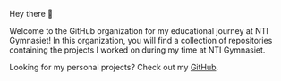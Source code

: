 Hey there 👋

Welcome to the GitHub organization for my educational journey at NTI Gymnasiet! In this organization, you will find a collection of repositories containing the projects I worked on during my time at NTI Gymnasiet.

Looking for my personal projects? Check out my [GitHub](https://github.com/linusromland).

